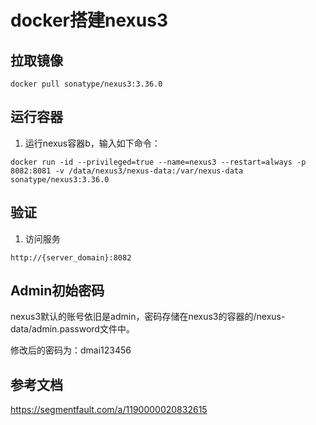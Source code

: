 # docker搭建nexus3

## 拉取镜像

```shell
docker pull sonatype/nexus3:3.36.0
```

## 运行容器

1. 运行nexus容器b，输入如下命令：

```shell
docker run -id --privileged=true --name=nexus3 --restart=always -p 8082:8081 -v /data/nexus3/nexus-data:/var/nexus-data sonatype/nexus3:3.36.0
```

## 验证

1. 访问服务

`http://{server_domain}:8082`

## Admin初始密码
nexus3默认的账号依旧是admin，密码存储在nexus3的容器的/nexus-data/admin.password文件中。

修改后的密码为：dmai123456

## 参考文档

https://segmentfault.com/a/1190000020832615